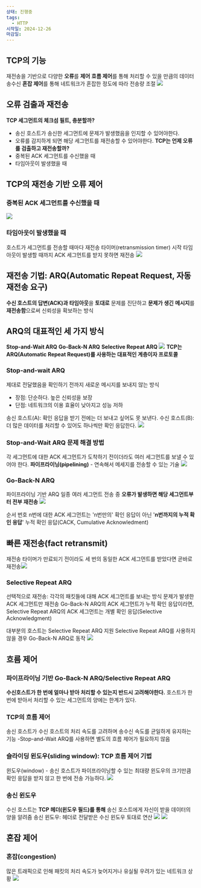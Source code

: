 ```yaml
---
상태: 진행중
tags:
  - HTTP
시작일: 2024-12-26
마감일:
---
```

## TCP의 기능
재전송을 기반으로 다양한 **오류**를 **제어**
**흐름 제어**를 통해 처리할 수 있을 만큼의 데이터 송수신
**혼잡 제어**를 통해 네트워크가 혼잡한 정도에 따라 전송량 조절
![](https://i.imgur.com/0e5a4gK.png)

## 오류 검출과 재전송
**TCP 세그먼트의 체크섬 필트, 충분할까?**
- 송신 호스트가 송신한 세그먼트에 문제가 발생했음을 인지할 수 있어야한다.
- 오류를 감지하게 되면 해당 세그먼트를 재전송할 수 있어야한다.
**TCP는 언제 오류를 검출하고 재전송할까?**
- 중복된 ACK 세그먼트를 수신했을 때
- 타임아웃이 발생했을 때

## TCP의 재전송 기반 오류 제어
### 중복된 ACK 세그먼트를 수신했을 때
![](https://i.imgur.com/RVr0RC8.png)
### 타임아웃이 발생했을 때
호스트가 세그먼트를 전송할 때마다 재전송 타이머(retransmission timer) 시작
타임아웃이 발생할 때까지 ACK 세그먼트를 받지 못하면 재전송
![](https://i.imgur.com/XuJoIgP.png)

## 재전송 기법: ARQ(Automatic Repeat Request, 자동 재전송 요구)
**수신 호스트의 답변(ACK)과 타임아웃**을 **토대로** 문제를 진단하고 **문제가 생긴** **메시지**를 **재전송함**으로써 신뢰성을 확보하는 방식

## ARQ의 대표적인 세 가지 방식
**Stop-and-Wait ARQ**
**Go-Back-N ARQ**
**Selective Repeat ARQ**
![](https://i.imgur.com/NpiOlbE.png)
**TCP는 ARQ(Automatic Repeat Request)를 사용하는 대표적인 계층이자 프로토콜**

### Stop-and-wait ARQ
제대로 전달했음을 확인하기 전까지 새로운 메시지를 보내지 않는 방식
- 장점: 단순하다. 높은 신뢰성을 보장
- 단점: 네트워크의 이용 효율이 낮아지고 성능 저하

송신 호스트(A): 확인 응답을 받기 전에는 더 보내고 싶어도 못 보낸다.
수신 호스트(B): 더 많은 데이터를 처리할 수 있어도 하나씩만 확인 응답한다.
![](https://i.imgur.com/FtRlTtq.png)

### Stop-and-Wait ARQ 문제 해결 방법
각 세그먼트에 대한 ACK 세그먼트가 도착하기 전이더라도 여러 세그먼트를 보낼 수 있어야 한다.
**파이프라이닝(pipelining)** - 연속해서 메세지를 전송할 수 있는 기술
![](https://i.imgur.com/fbWaPJf.png)

### Go-Back-N ARQ
파이프라이닝 기반 ARQ 일종
여러 세그먼트 전송 중 **오류가 발생하면 해당 세그먼트부터 전부 재전송**
![](https://i.imgur.com/aElYpBx.png)

순서 번호 n번에 대한 ACK 세그먼트는 'n번만의' 확인 응답이 아닌 '**n번까지의 누적 확인 응답**'
누적 확인 응답(CACK, Cumulative Acknowledment)

## 빠른 재전송(fact retransmit)
재전송 타이머가 만료되기 전이라도 세 번의 동일한 ACK 세그먼트를 받았다면 곧바로 재전송![](https://i.imgur.com/UjLJgBJ.png)

### Selective Repeat ARQ
선택적으로 재전송: 각각의 패킷들에 대해 ACK 세그먼트를 보내는 방식
문제가 발생한 ACK 세그먼트만 재전송
Go-Back-N ARQ의 ACK 세그먼트가 누적 확인 응답이라면, Selective Repeat ARQ의 ACK 세그먼트는 개별 확인 응답(Selective Acknowledgment)

대부분의 호스트는 Selective Repeat ARQ 지원
Selective Repeat ARQ를 사용하지 않을 경우 Go-Back-N ARQ로 동작
![](https://i.imgur.com/0YPW2CR.png)

## 흐름 제어
### 파이프라이닝 기반 Go-Back-N ARQ/Selective Repeat ARQ
**수신호스트가 한 번에 얼마나 받아 처리할 수 있는지 반드시 고려해야한다.**
호스트가 한 번에 받아서 처리할 수 있는 세그먼트의 양에는 한계가 있다.

### TCP의 흐름 제어
송신 호스트가 수신 호스트의 처리 속도를 고려하며 송수신 속도를 균일하게 유지하는 기능
	-Stop-and-Wait ARQ를 사용하면 별도의 흐름 제어가 필요하지 않음

### 슬라이딩 윈도우(sliding window): TCP 흐름 제어 기법
윈도우(window) - 송신 호스트가 파이프라이닝할 수 있는 최대량
윈도우의 크기만큼 확인 응답을 받지 않고 한 번에 전송 가능하다.
![](https://i.imgur.com/efOeBSm.png)

### 송신 윈도우
수신 호스트는 **TCP 헤더(윈도우 필드)를 통해** 송신 호스트에게 자신이 받을 데이터의 양을 알려줌
송신 윈도우: 헤더로 전달받은 수신 윈도우 토대로 연산
![](https://i.imgur.com/swCTXtq.png)
![](https://i.imgur.com/Ybi8BqU.png)

## 혼잡 제어
### 혼잡(congestion)
많은 트래픽으로 인해 패킷의 처리 속도가 늦어지거나 유실될 우려가 있는 네트워크 상황
![](https://i.imgur.com/zEICIhz.png)
 